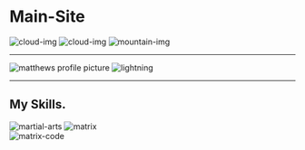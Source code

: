 # Main-Site
<body>
<div class="top-container">
  <img class="top-cloud" src="Images/cloud.png/https://github.com/mattk24/Main-Site.git/" alt="cloud-img">
  <img class="bottom-cloud" src="https://github.com/mattk24/Main-Site.git/C:\Users\mkouk24\Documents\Web Development\CSS-My Site\Images/cloud.png" alt="cloud-img">
  <img src="https://github.com/mattk24/Main-Site.git/C:\Users\mkouk24\Documents\Web Development\CSS-My Site\Images/mountain.png" alt="mountain-img">
</div>
<hr>
<div class="middle-container">
  <div class="profile">
    <img class="profile-picture" src="https://github.com/mattk24/Main-Site.git/C:\Users\mkouk24\Documents\Web Development\CSS-My Site\Images/thumbnail2.jpg" alt="matthews profile picture">
    <img class="lightning" src="https://media.giphy.com/media/vt2UahsYgKKIg/giphy.gif" alt="lightning">
  </div>
  <hr>
  <div class="skills">
    <h2>My Skills.</h2>
    <div class="skill-row">
      <img class="martial-arts" src="https://github.com/mattk24/Main-Site.git/desktop/martial-arts.jpg" alt="martial-arts">
      <img class="gif" src="https://media.giphy.com/media/3o7btNhMBytxAM6YBa/giphy.gif" alt="matrix">
    </div>
    <div class="skill-row">
      <img class="matrix-code" src="https://media.giphy.com/media/10zxDv7Hv5RF9C/giphy.gif" alt="matrix-code">
    </div>
  </div>
  </body>
